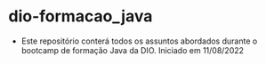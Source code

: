 # dio-formacao_java

- Este repositório conterá todos os assuntos abordados durante o bootcamp de formação Java da DIO.
Iniciado em 11/08/2022
